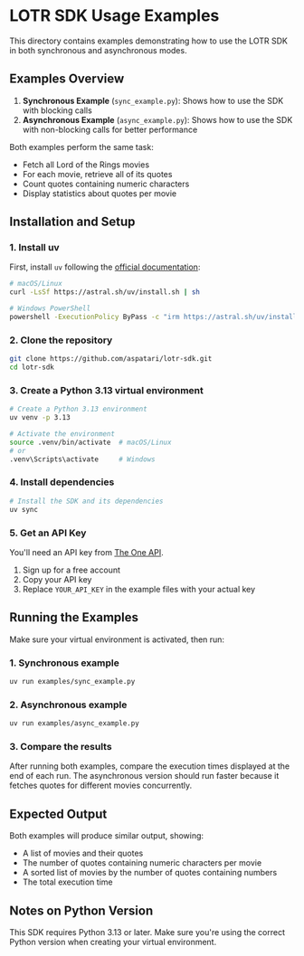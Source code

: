 # LOTR SDK Usage Examples

This directory contains examples demonstrating how to use the LOTR SDK in both synchronous and asynchronous modes.

## Examples Overview

1. **Synchronous Example** (`sync_example.py`): Shows how to use the SDK with blocking calls
2. **Asynchronous Example** (`async_example.py`): Shows how to use the SDK with non-blocking calls for better performance

Both examples perform the same task:
- Fetch all Lord of the Rings movies
- For each movie, retrieve all of its quotes
- Count quotes containing numeric characters
- Display statistics about quotes per movie

## Installation and Setup

### 1. Install uv

First, install `uv` following the [official documentation](https://docs.astral.sh/uv/getting-started/installation/):

```bash
# macOS/Linux
curl -LsSf https://astral.sh/uv/install.sh | sh

# Windows PowerShell
powershell -ExecutionPolicy ByPass -c "irm https://astral.sh/uv/install.ps1 | iex"
```

### 2. Clone the repository

```bash
git clone https://github.com/aspatari/lotr-sdk.git
cd lotr-sdk
```

### 3. Create a Python 3.13 virtual environment

```bash
# Create a Python 3.13 environment
uv venv -p 3.13

# Activate the environment
source .venv/bin/activate  # macOS/Linux
# or
.venv\Scripts\activate     # Windows
```

### 4. Install dependencies

```bash
# Install the SDK and its dependencies
uv sync
```

### 5. Get an API Key

You'll need an API key from [The One API](https://the-one-api.dev/). 
1. Sign up for a free account
2. Copy your API key
3. Replace `YOUR_API_KEY` in the example files with your actual key

## Running the Examples

Make sure your virtual environment is activated, then run:

### 1. Synchronous example

```bash
uv run examples/sync_example.py
```

### 2. Asynchronous example

```bash
uv run examples/async_example.py
```

### 3. Compare the results

After running both examples, compare the execution times displayed at the end of each run. The asynchronous version should run faster because it fetches quotes for different movies concurrently.

## Expected Output

Both examples will produce similar output, showing:
- A list of movies and their quotes
- The number of quotes containing numeric characters per movie
- A sorted list of movies by the number of quotes containing numbers
- The total execution time

## Notes on Python Version

This SDK requires Python 3.13 or later. Make sure you're using the correct Python version when creating your virtual environment. 